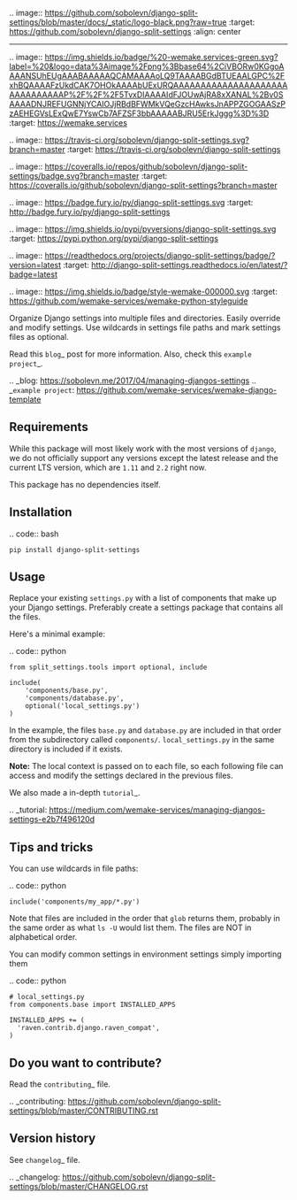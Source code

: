 
.. image:: https://github.com/sobolevn/django-split-settings/blob/master/docs/_static/logo-black.png?raw=true
   :target: https://github.com/sobolevn/django-split-settings
   :align: center

----------

.. image:: https://img.shields.io/badge/%20-wemake.services-green.svg?label=%20&logo=data%3Aimage%2Fpng%3Bbase64%2CiVBORw0KGgoAAAANSUhEUgAAABAAAAAQCAMAAAAoLQ9TAAAABGdBTUEAALGPC%2FxhBQAAAAFzUkdCAK7OHOkAAAAbUExURQAAAAAAAAAAAAAAAAAAAAAAAAAAAAAAAP%2F%2F%2F5TvxDIAAAAIdFJOUwAjRA8xXANAL%2Bv0SAAAADNJREFUGNNjYCAIOJjRBdBFWMkVQeGzcHAwksJnAPPZGOGAASzPzAEHEGVsLExQwE7YswCb7AFZSF3bbAAAAABJRU5ErkJggg%3D%3D
   :target: https://wemake.services

.. image:: https://travis-ci.org/sobolevn/django-split-settings.svg?branch=master
   :target: https://travis-ci.org/sobolevn/django-split-settings

.. image:: https://coveralls.io/repos/github/sobolevn/django-split-settings/badge.svg?branch=master
   :target: https://coveralls.io/github/sobolevn/django-split-settings?branch=master

.. image:: https://badge.fury.io/py/django-split-settings.svg
   :target: http://badge.fury.io/py/django-split-settings

.. image:: https://img.shields.io/pypi/pyversions/django-split-settings.svg
   :target: https://pypi.python.org/pypi/django-split-settings

.. image:: https://readthedocs.org/projects/django-split-settings/badge/?version=latest
   :target: http://django-split-settings.readthedocs.io/en/latest/?badge=latest

.. image:: https://img.shields.io/badge/style-wemake-000000.svg
   :target: https://github.com/wemake-services/wemake-python-styleguide


Organize Django settings into multiple files and directories. Easily
override and modify settings. Use wildcards in settings file paths
and mark settings files as optional.

Read this `blog`_ post for more information. Also, check this `example project`_.

.. _blog: https://sobolevn.me/2017/04/managing-djangos-settings
.. _`example project`: https://github.com/wemake-services/wemake-django-template

Requirements
------------

While this package will most likely work with the most versions of ``django``, we do not officially support any versions except the latest release and the current LTS version, which are ``1.11`` and ``2.2`` right now.

This package has no dependencies itself.


Installation
------------

.. code:: bash

    pip install django-split-settings


Usage
-----

Replace your existing ``settings.py`` with a list of components that
make up your Django settings. Preferably create a settings package
that contains all the files.

Here's a minimal example:

.. code:: python

    from split_settings.tools import optional, include

    include(
        'components/base.py',
        'components/database.py',
        optional('local_settings.py')
    )

In the example, the files ``base.py`` and ``database.py`` are included
in that order from the subdirectory called ``components/``.
``local_settings.py`` in the same directory is included if it exists.

**Note:** The local context is passed on to each file, so each
following file can access and modify the settings declared in the
previous files.

We also made a in-depth `tutorial`_.

.. _tutorial: https://medium.com/wemake-services/managing-djangos-settings-e2b7f496120d


Tips and tricks
---------------


You can use wildcards in file paths:

.. code:: python

    include('components/my_app/*.py')

Note that files are included in the order that ``glob`` returns them,
probably in the same order as what ``ls -U`` would list them. The
files are NOT in alphabetical order.

You can modify common settings in environment settings simply importing them

.. code:: python

    # local_settings.py
    from components.base import INSTALLED_APPS

    INSTALLED_APPS += (
      'raven.contrib.django.raven_compat',
    )


Do you want to contribute?
--------------------------

Read the `contributing`_ file.

.. _contributing: https://github.com/sobolevn/django-split-settings/blob/master/CONTRIBUTING.rst


Version history
---------------

See `changelog`_ file.

.. _changelog: https://github.com/sobolevn/django-split-settings/blob/master/CHANGELOG.rst
